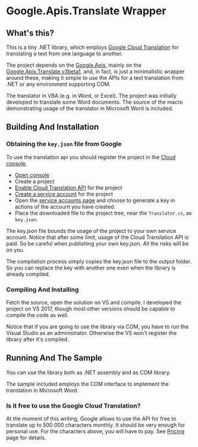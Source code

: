 ﻿# Google.Apis.Translate Wrapper

## What's this?
This is a tiny .NET library, which employs [Google Cloud
Translation](https://cloud.google.com/translate/docs/) for translating a text from one
language to another. 

The project depends on the [Google.Apis](https://www.nuget.org/packages/Google.Apis),
mainly on the
[Google.Apis.Translate.v3beta1](https://www.nuget.org/packages/Google.Apis.Translate.v3beta1),
and, in fact, is just a minimalistic wrapper around these, making it simple to use the
APIs for a text translation from .NET or any environment supporting COM.

The translator in VBA (e.g. in Word, or Excel). The project was initially developed
to translate some Word documents. The source of the macro demonstrating usage of the 
translator in Microsoft Word is included.

## Building And Installation

### Obtaining the `key.json` file from Google

To use the translation api you should register the project in the [Cloud
console](https://console.cloud.google.com/).

- [Open console](https://console.cloud.google.com/)
- Create a project
- [Enable Cloud Translation API](https://console.cloud.google.com/apis/library) for the
  project
- [Create a service account](https://console.cloud.google.com/apis/credentials) for the
  project
- Open the [service accounts
  page](https://console.cloud.google.com/iam-admin/serviceaccounts) and choose to
  generate a key in actions of the account you have created.
- Place the downloaded file to the project tree, near the `Translator.cs`, as `key.json`.

The key.json file bounds the usage of the project to your own service account. Notice
that after some limit, usage of the Cloud Translation API is paid. So be careful when
publishing your own key.json. All the risks will be on you.

The compilation process simply copies the key.json file to the output folder. So you can
replace the key with another one even when the library is already compiled.

### Compiling And Installing

Fetch the source, open the solution on VS and compile. I developed the project on VS
2017, though most other versions should be capable to compile the code as well.

Notice that if you are going to use the library via COM, you have to run the Visual
Studio as an administrator. Otherwise the VS won't register the library after it's
compiled.

## Running And The Sample

You can use the library both as .NET assembly and as COM library.

The sample included employs the COM interface to implement the translation in Microsoft
Word.

### Is it free to use the Google Cloud Translation?

At the moment of this writing, Google allows to use the API for free to translate up to
500 000 characters monthly. It should be very enough for personal use. For the characters
above, you will have to pay. See [Pricing](https://cloud.google.com/translate/pricing)
page for details.
